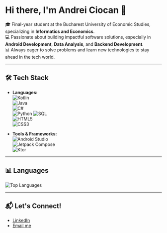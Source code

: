 # Hi there, I'm Andrei Ciocan 👋

🎓 Final-year student at the Bucharest University of Economic Studies, specializing in **Informatics and Economics**.  
💻 Passionate about building impactful software solutions, especially in **Android Development**, **Data Analysis**, and **Backend Development**.  
📊 Always eager to solve problems and learn new technologies to stay ahead in the tech world.  

---

## 🛠️ Tech Stack

- **Languages:**  
  ![Kotlin](https://img.shields.io/badge/-Kotlin-7F52FF?style=for-the-badge&logo=kotlin&logoColor=white)  
  ![Java](https://img.shields.io/badge/-Java-007396?style=for-the-badge&logo=java&logoColor=white)  
  ![C#](https://img.shields.io/badge/-C%23-239120?style=for-the-badge&logo=c-sharp&logoColor=white)  
  ![Python](https://img.shields.io/badge/-Python-3776AB?style=for-the-badge&logo=python&logoColor=white)
  ![SQL](https://img.shields.io/badge/-SQL-003B57?style=for-the-badge&logo=postgresql&logoColor=white)  
  ![HTML5](https://img.shields.io/badge/-HTML5-E34F26?style=for-the-badge&logo=html5&logoColor=white)  
  ![CSS3](https://img.shields.io/badge/-CSS3-1572B6?style=for-the-badge&logo=css3&logoColor=white)

- **Tools & Frameworks:**  
  ![Android Studio](https://img.shields.io/badge/-Android%20Studio-3DDC84?style=for-the-badge&logo=android-studio&logoColor=white)  
  ![Jetpack Compose](https://img.shields.io/badge/-Jetpack%20Compose-4285F4?style=for-the-badge&logo=jetpack-compose&logoColor=white)  
  ![Ktor](https://img.shields.io/badge/-Ktor-00599C?style=for-the-badge&logo=ktor&logoColor=white)


---

## 📊 Languages 
![Top Languages](https://github-readme-stats.vercel.app/api/top-langs/?username=AndreiHammer&layout=compact&theme=tokyonight)



---

## 📬 Let's Connect!

- [LinkedIn](https://www.linkedin.com/in/andrei-ciocan-156339276/)  
- [Email me](mailto:andreiciocan04@gmail.com)  

